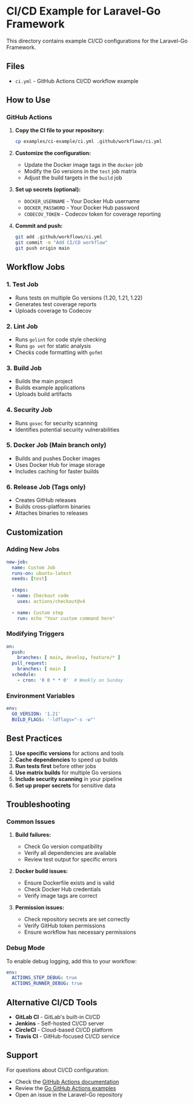 # CI/CD Example for Laravel-Go Framework

This directory contains example CI/CD configurations for the Laravel-Go Framework.

## Files

- `ci.yml` - GitHub Actions CI/CD workflow example

## How to Use

### GitHub Actions

1. **Copy the CI file to your repository:**
   ```bash
   cp examples/ci-example/ci.yml .github/workflows/ci.yml
   ```

2. **Customize the configuration:**
   - Update the Docker image tags in the `docker` job
   - Modify the Go versions in the `test` job matrix
   - Adjust the build targets in the `build` job

3. **Set up secrets (optional):**
   - `DOCKER_USERNAME` - Your Docker Hub username
   - `DOCKER_PASSWORD` - Your Docker Hub password
   - `CODECOV_TOKEN` - Codecov token for coverage reporting

4. **Commit and push:**
   ```bash
   git add .github/workflows/ci.yml
   git commit -m "Add CI/CD workflow"
   git push origin main
   ```

## Workflow Jobs

### 1. Test Job
- Runs tests on multiple Go versions (1.20, 1.21, 1.22)
- Generates test coverage reports
- Uploads coverage to Codecov

### 2. Lint Job
- Runs `golint` for code style checking
- Runs `go vet` for static analysis
- Checks code formatting with `gofmt`

### 3. Build Job
- Builds the main project
- Builds example applications
- Uploads build artifacts

### 4. Security Job
- Runs `gosec` for security scanning
- Identifies potential security vulnerabilities

### 5. Docker Job (Main branch only)
- Builds and pushes Docker images
- Uses Docker Hub for image storage
- Includes caching for faster builds

### 6. Release Job (Tags only)
- Creates GitHub releases
- Builds cross-platform binaries
- Attaches binaries to releases

## Customization

### Adding New Jobs

```yaml
new-job:
  name: Custom Job
  runs-on: ubuntu-latest
  needs: [test]
  
  steps:
  - name: Checkout code
    uses: actions/checkout@v4
    
  - name: Custom step
    run: echo "Your custom command here"
```

### Modifying Triggers

```yaml
on:
  push:
    branches: [ main, develop, feature/* ]
  pull_request:
    branches: [ main ]
  schedule:
    - cron: '0 0 * * 0'  # Weekly on Sunday
```

### Environment Variables

```yaml
env:
  GO_VERSION: '1.21'
  BUILD_FLAGS: '-ldflags="-s -w"'
```

## Best Practices

1. **Use specific versions** for actions and tools
2. **Cache dependencies** to speed up builds
3. **Run tests first** before other jobs
4. **Use matrix builds** for multiple Go versions
5. **Include security scanning** in your pipeline
6. **Set up proper secrets** for sensitive data

## Troubleshooting

### Common Issues

1. **Build failures:**
   - Check Go version compatibility
   - Verify all dependencies are available
   - Review test output for specific errors

2. **Docker build issues:**
   - Ensure Dockerfile exists and is valid
   - Check Docker Hub credentials
   - Verify image tags are correct

3. **Permission issues:**
   - Check repository secrets are set correctly
   - Verify GitHub token permissions
   - Ensure workflow has necessary permissions

### Debug Mode

To enable debug logging, add this to your workflow:

```yaml
env:
  ACTIONS_STEP_DEBUG: true
  ACTIONS_RUNNER_DEBUG: true
```

## Alternative CI/CD Tools

- **GitLab CI** - GitLab's built-in CI/CD
- **Jenkins** - Self-hosted CI/CD server
- **CircleCI** - Cloud-based CI/CD platform
- **Travis CI** - GitHub-focused CI/CD service

## Support

For questions about CI/CD configuration:

- Check the [GitHub Actions documentation](https://docs.github.com/en/actions)
- Review the [Go GitHub Actions examples](https://github.com/actions/setup-go)
- Open an issue in the Laravel-Go repository 